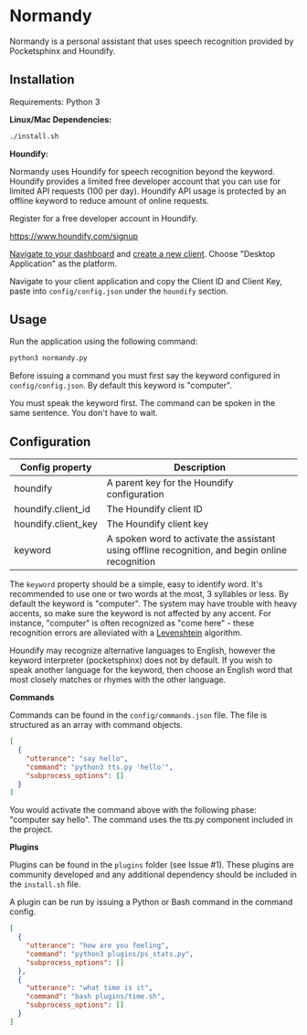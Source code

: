 # Normandy

Normandy is a personal assistant that uses speech recognition provided by Pocketsphinx and Houndify.


## Installation

Requirements: Python 3

**Linux/Mac Dependencies:**

```bash
./install.sh
```

**Houndify:**

Normandy uses Houndify for speech recognition beyond the keyword. Houndify provides a limited free developer account that you can use for limited API requests (100 per day). Houndify API usage is protected by an offline keyword to reduce amount of online requests.

Register for a free developer account in Houndify.

https://www.houndify.com/signup

[Navigate to your dashboard](https://www.houndify.com/dashboard) and [create a new client](https://www.houndify.com/applications/register?newClient=true). Choose "Desktop Application" as the platform.

Navigate to your client application and copy the Client ID and Client Key, paste into `config/config.json` under the `houndify` section.

## Usage

Run the application using the following command:

```bash
python3 normandy.py
```

Before issuing a command you must first say the keyword configured in `config/config.json`. By default this keyword is "computer".

You must speak the keyword first. The command can be spoken in the same sentence. You don't have to wait.

## Configuration

| Config property | Description |
|----------|------|
| houndify | A parent key for the Houndify configuration |
| houndify.client_id | The Houndify client ID |
| houndify.client_key | The Houndify client key |
| keyword | A spoken word to activate the assistant using offline recognition, and begin online recognition |

The `keyword` property should be a simple, easy to identify word. It's recommended to use one or two words at the most, 3 syllables or less. By default the keyword is "computer". The system may have trouble with heavy accents, so make sure the keyword is not affected by any accent. For instance, "computer" is often recognized as "come here" - these recognition errors are alleviated with a [Levenshtein](https://en.wikipedia.org/wiki/Levenshtein_distance) algorithm.

Houndify may recognize alternative languages to English, however the keyword interpreter (pocketsphinx) does not by default. If you wish to speak another language for the keyword, then choose an English word that most closely matches or rhymes with the other language.

**Commands**

Commands can be found in the `config/commands.json` file. The file is structured as an array with command objects.

```json
[
  {
    "utterance": "say hello",
    "command": "python3 tts.py 'hello'",
    "subprocess_options": []
  }
]
```

You would activate the command above with the following phase: "computer say hello". The command uses the tts.py component included in the project.

**Plugins**

Plugins can be found in the `plugins` folder (see Issue #1). These plugins are community developed and any additional dependency should be included in the `install.sh` file.

A plugin can be run by issuing a Python or Bash command in the command config.

```json
[
  {
    "utterance": "how are you feeling",
    "command": "python3 plugins/ps_stats.py",
    "subprocess_options": []
  },
  {
    "utterance": "what time is it",
    "command": "bash plugins/time.sh",
    "subprocess_options": []
  }
]
```
